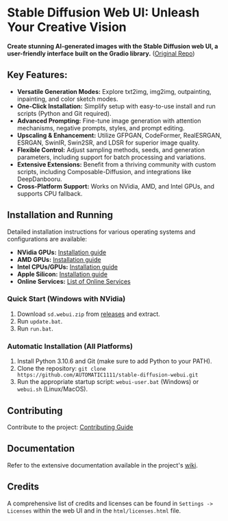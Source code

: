 # Stable Diffusion Web UI: Unleash Your Creative Vision

**Create stunning AI-generated images with the Stable Diffusion web UI, a user-friendly interface built on the Gradio library.** ([Original Repo](https://github.com/AUTOMATIC1111/stable-diffusion-webui))

## Key Features:

*   **Versatile Generation Modes:** Explore txt2img, img2img, outpainting, inpainting, and color sketch modes.
*   **One-Click Installation:** Simplify setup with easy-to-use install and run scripts (Python and Git required).
*   **Advanced Prompting:** Fine-tune image generation with attention mechanisms, negative prompts, styles, and prompt editing.
*   **Upscaling & Enhancement:** Utilize GFPGAN, CodeFormer, RealESRGAN, ESRGAN, SwinIR, Swin2SR, and LDSR for superior image quality.
*   **Flexible Control:** Adjust sampling methods, seeds, and generation parameters, including support for batch processing and variations.
*   **Extensive Extensions:** Benefit from a thriving community with custom scripts, including Composable-Diffusion, and integrations like DeepDanbooru.
*   **Cross-Platform Support:** Works on NVidia, AMD, and Intel GPUs, and supports CPU fallback.

## Installation and Running

Detailed installation instructions for various operating systems and configurations are available:

*   **NVidia GPUs:**  [Installation guide](https://github.com/AUTOMATIC1111/stable-diffusion-webui/wiki/Install-and-Run-on-NVidia-GPUs)
*   **AMD GPUs:** [Installation guide](https://github.com/AUTOMATIC1111/stable-diffusion-webui/wiki/Install-and-Run-on-AMD-GPUs)
*   **Intel CPUs/GPUs:** [Installation guide](https://github.com/openvinotoolkit/stable-diffusion-webui/wiki/Installation-on-Intel-Silicon)
*   **Apple Silicon:** [Installation guide](https://github.com/AUTOMATIC1111/stable-diffusion-webui/wiki/Installation-on-Apple-Silicon)
*   **Online Services:**  [List of Online Services](https://github.com/AUTOMATIC1111/stable-diffusion-webui/wiki/Online-Services)

### Quick Start (Windows with NVidia)

1.  Download `sd.webui.zip` from [releases](https://github.com/AUTOMATIC1111/stable-diffusion-webui/releases/tag/v1.0.0-pre) and extract.
2.  Run `update.bat`.
3.  Run `run.bat`.

### Automatic Installation (All Platforms)

1.  Install Python 3.10.6 and Git (make sure to add Python to your PATH).
2.  Clone the repository: `git clone https://github.com/AUTOMATIC1111/stable-diffusion-webui.git`
3.  Run the appropriate startup script: `webui-user.bat` (Windows) or `webui.sh` (Linux/MacOS).

## Contributing

Contribute to the project: [Contributing Guide](https://github.com/AUTOMATIC1111/stable-diffusion-webui/wiki/Contributing)

## Documentation

Refer to the extensive documentation available in the project's [wiki](https://github.com/AUTOMATIC1111/stable-diffusion-webui/wiki).

## Credits

A comprehensive list of credits and licenses can be found in `Settings -> Licenses` within the web UI and in the `html/licenses.html` file.